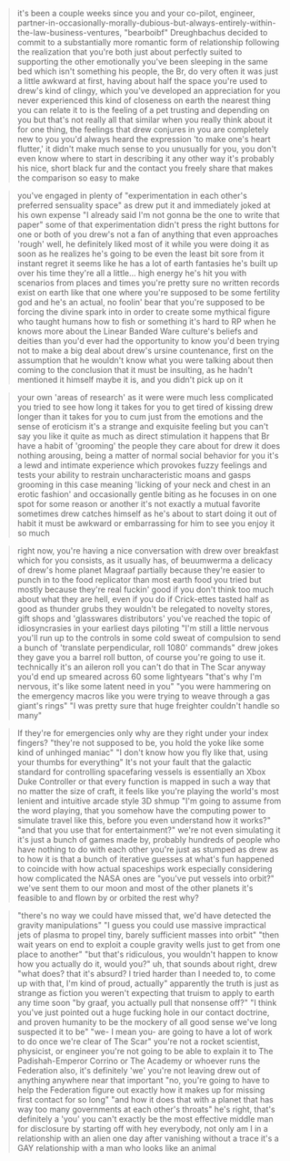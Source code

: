 >it's been a couple weeks since you and your co-pilot, engineer, partner-in-occasionally-morally-dubious-but-always-entirely-within-the-law-business-ventures, "bearboibf" Dreughbachus decided to commit to a substantially more romantic form of relationship following the realization that you're both just about perfectly suited to supporting the other emotionally
>you've been sleeping in the same bed
>which isn't something his people, the Br, do very often
>it was just a little awkward at first, having about half the space you're used to
>drew's kind of clingy, which you've developed an appreciation for
>you never experienced this kind of closeness on earth
>the nearest thing you can relate it to is the feeling of a pet trusting and depending on you
>but that's not really all that similar when you really think about it
>for one thing, the feelings that drew conjures in you are completely new to you
>you'd always heard the expression 'to make one's heart flutter,' it didn't make much sense to you
>unusually for you, you don't even know where to start in describing it any other way
>it's probably his nice, short black fur and the contact you freely share that makes the comparison so easy to make

>you've engaged in plenty of "experimentation in each other's preferred sensuality space" as drew put it 
>and immediately joked at his own expense 
>"I already said I'm not gonna be the one to write that paper"
>some of that experimentation didn't press the right buttons for one or both of you
>drew's not a fan of anything that even approaches 'rough'
>well, he definitely liked most of it while you were doing it
>as soon as he realizes he's going to be even the least bit sore from it
>instant regret
>it seems like he has a lot of earth fantasies he's built up over his time
>they're all a little... high energy
>he's hit you with scenarios from places and times you're pretty sure no written records exist on earth
>like that one where you're supposed to be some fertility god and he's an actual, no foolin' bear
>that you're supposed to be forcing the divine spark into in order to create some mythical figure who taught humans how to fish or something
>it's hard to RP when he knows more about the Linear Banded Ware culture's beliefs and deities than you'd ever had the opportunity to know
>you'd been trying not to make a big deal about drew's ursine countenance, first on the assumption that he wouldn't know what you were talking about
>then coming to the conclusion that it must be insulting, as he hadn't mentioned it himself
>maybe it is, and you didn't pick up on it 

>your own 'areas of research' as it were
>were much less complicated
>you tried to see how long it takes for you to get tired of kissing drew
>longer than it takes for you to cum just from the emotions and the sense of eroticism
>it's a strange and exquisite feeling
>but you can't say you like it quite as much as direct stimulation
>it happens that Br have a habit of 'grooming' the people they care about
>for drew it does nothing arousing, being a matter of normal social behavior
>for you it's a lewd and intimate experience which provokes fuzzy feelings and tests your ability to restrain uncharacteristic moans and gasps
>grooming in this case meaning 'licking of your neck and chest in an erotic fashion'
>and occasionally gentle biting as he focuses in on one spot for some reason or another
>it's not exactly a mutual favorite
>sometimes drew catches himself as he's about to start doing it out of habit
>it must be awkward or embarrassing for him to see you enjoy it so much

>right now, you're having a nice conversation with drew over breakfast
>which for you consists, as it usually has, of beuumwerma
>a delicacy of drew's home planet Magraaf
>partially because they're easier to punch in to the food replicator than most earth food you tried
>but mostly because they're real fuckin' good
>if you don't think too much about what they are
>hell, even if you do
>if Crick-ettes tasted half as good as thunder grubs they wouldn't be relegated to novelty stores, gift shops and 'glasswares distributors'
>you've reached the topic of idiosyncrasies in your earliest days piloting
>"I'm still a little nervous you'll run up to the controls in some cold sweat of compulsion to send a bunch of 'translate perpendicular, roll 1080' commands" drew jokes
>they gave you a barrel roll button, of course you're going to use it.
>technically it's an aileron roll
>you can't do that in The Scar anyway
>you'd end up smeared across 60 some lightyears
>"that's why I'm nervous, it's like some latent need in you"
>"you were hammering on the emergency macros like you were trying to weave through a gas giant's rings"
>"I was pretty sure that huge freighter couldn't handle so many"

>If they're for emergencies only
>why are they right under your index fingers?
>"they're not supposed to be, you hold the yoke like some kind of unhinged maniac"
>"I don't know how you fly like that, using your thumbs for everything"
>It's not your fault that the galactic standard for controlling spacefaring vessels is essentially an Xbox Duke Controller
>or that every function is mapped in such a way that no matter the size of craft, it feels like you're playing the world's most lenient and intuitive arcade style 3D shmup
>"I'm going to assume from the word playing, that you somehow have the computing power to simulate travel like this, before you even understand how it works?"
>"and that you use that for entertainment?"
>we're not even simulating it
>it's just a bunch of games made by, probably hundreds of people who have nothing to do with each other
>you're just as stumped as drew as to how it is that a bunch of iterative guesses at what's fun happened to coincide with how actual spaceships work
>especially considering how complicated the NASA ones are
>"you've put vessels into orbit?"
>we've sent them to our moon and most of the other planets it's feasible to
>and flown by or orbited the rest
>why?

>"there's no way we could have missed that, we'd have detected the gravity manipulations"
>"I guess you could use massive impractical jets of plasma to propel tiny, barely sufficient masses into orbit" 
>"then wait years on end to exploit a couple gravity wells just to get from one place to another"
>"but that's ridiculous, you wouldn't happen to know how you actually do it, would you?"
>uh, that sounds about right, drew
>"what does? that it's absurd? I tried harder than I needed to, to come up with that, I'm kind of proud, actually"
>apparently the truth is just as strange as fiction
>you weren't expecting that truism to apply to earth any time soon
>"by graaf, you actually pull that nonsense off?"
>"I think you've just pointed out a huge fucking hole in our contact doctrine, and proven humanity to be the mockery of all good sense we've long suspected it to be"
>"we- I mean you- are going to have a lot of work to do once we're clear of The Scar"
>you're not a rocket scientist, physicist, or engineer 
>you're not going to be able to explain it to The Padishah-Emperor Corrino or The Academy or whoever runs the Federation
>also, it's definitely 'we'
>you're not leaving drew out of anything anywhere near that important
>"no, you're going to have to help the Federation figure out exactly how it makes up for missing first contact for so long"
>"and how it does that with a planet that has way too many governments at each other's throats"
>he's right, that's definitely a 'you'
>you can't exactly be the most effective middle man for disclosure by starting off with
>hey everybody, not only am I in a relationship with an alien one day after vanishing without a trace
>it's a GAY relationship with a man who looks like an animal